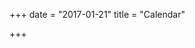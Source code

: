 +++
date = "2017-01-21"
title = "Calendar"

+++

<script type="text/javascript">
<!--  to hide script contents from old browsers
function encode (str) {
  var dest = "";
  var len = str.length;
  var index = 0;
  var code = null;
  for (var i = 0; i < len; i++) {
    var ch = str.charAt(i);
    if (ch == " ") code = "%20";
    else if (ch == "%") code = "%25";
    else if (ch == ",") code = "%2C";
    else if (ch == ";") code = "%3B";
    else if (ch == "\b") code = "%08";
    else if (ch == "\t") code = "%09";
    else if (ch == "\n") code = "%0A";
    else if (ch == "\f") code = "%0C";
    else if (ch == "\r") code = "%0D";
    if (code != null) {
      dest += str.substring(index,i) + code;
      index = i + 1;
      code = null;
    }
  }
  if (index < len)
    dest += str.substring(index, len);
  return dest;
}
function decode (str) {
  var dest = "";
  var len = str.length;
  var index = 0;
  var code = null;
  var i = 0;
  while (i < len) {
    i = str.indexOf ("%", i);
    if (i == -1)
      break;
    if (index < i)
      dest += str.substring(index, i);
    code = str.substring (i+1,i+3);
    i += 3;
    index = i;
    if (code == "20") dest += " ";
    else if (code == "25") dest += "%";
    else if (code == "2C") dest += ",";
    else if (code == "3B") dest += ";";    
    else if (code == "08") dest += "\b";
    else if (code == "09") dest += "\t";
    else if (code == "0A") dest += "\n";
    else if (code == "0C") dest += "\f";
    else if (code == "0D") dest += "\r";
    else {
      i -= 2;
      index -= 3;
    }
  }        
  if (index < len)
    dest += str.substring(index, len);
  return dest;
}
function arrayOfDaysInMonths(isLeapYear)
{
   this[0] = 31;
   this[1] = 28;
   if (isLeapYear)
   this[1] = 29;
   this[2] = 31;
   this[3] = 30;
   this[4] = 31;
   this[5] = 30;
   this[6] = 31;
   this[7] = 31;
   this[8] = 30;
   this[9] = 31;
   this[10] = 30;
   this[11] = 31;
}
function daysInMonth(month, year)
{
   var isLeapYear = (((year % 4 == 0) && (year % 100 != 0)) || (year % 400 == 0));
   var monthDays  = new arrayOfDaysInMonths(isLeapYear);
   return monthDays[month];
}
function calendar(day, month, year)
{
   var monthNames = "JanFebMarAprMayJunJulAugSepOctNovDec";
   var today      = new Date();
   if (month == '0') {
     today = new Date("January "+day+", "+year+" 00:00:00");
   }
   if (month == '1') {
     today = new Date("February "+day+", "+year+" 00:00:00");
   }
   if (month == '2') {
     today = new Date("March "+day+", "+year+" 00:00:00");
   }
   if (month == '3') {
     today = new Date("April "+day+", "+year+" 00:00:00");
   }
   if (month == '4') {
     today = new Date("May "+day+", "+year+" 00:00:00");
   }
    if (month == '5') {
     today = new Date("June "+day+", "+year+" 00:00:00");
   } 
   if (month == '6') {
     today = new Date("July "+day+", "+year+" 00:00:00");
   } 
   if (month == '7') {
     today = new Date("August "+day+", "+year+" 00:00:00");
   } 
   if (month == '8') {
     today = new Date("September "+day+", "+year+" 00:00:00");
   }
    if (month == '9') {
     today = new Date("October "+day+", "+year+" 00:00:00");
   }
    if (month == '10') {
     today = new Date("November "+day+", "+year+" 00:00:00");
   }
    if (month == '11') {
     today = new Date("December "+day+", "+year+" 00:00:00");
   }
   var numDays    = daysInMonth(month, year);
   var firstDay   = today;
       firstDay.setDate(1);
   var startDay = firstDay.getDay();
   var column = 0;
   document.write("<CENTER>");
   document.write("<TABLE BORDER>");
   document.write("<TR><TH COLSPAN=7>");
   document.write(monthNames.substring(3*month, 3*(month + 1)) + " " + year);
   document.write("</th></tr><TR><TH>Sun</th><TH>Mon</th><TH>Tue</th><TH>Wed</th><TH>Thu</th><TH>Fri</th><TH>Sat</th></tr>");

   document.write("<TR>");
   column = 0;
   for (i=0; i<startDay; i++)
   {
      document.write("<TD>&nbsp;</td>");
      column++;
   }
 
   for (i=1; i <= numDays; i++)
   {
      var s = "" + i;
      if ((readCookie("d"+year+month+i) != null)) 
        s = s.fontcolor("#FF0000");
      s = s.link("../../reminder?year="+year+"&month="+month+"&day="+i);;
      document.write("<TD>" + s);
      if (++column == 7)
      {
         document.write("</tr><TR>"); // start a new row
         column = 0;
      }
      document.write("</td>");
   }
   document.write("</tr></TABLE>");
   document.writeln("</CENTER>");
}

function readCookie(name) {
		var nameEQ = name + "=";
		var ca = document.cookie.split(';');
		for(var i=0;i < ca.length;i++) {
			var c = ca[i];
			while (c.charAt(0)==' ') c = c.substring(1,c.length);
			if (c.indexOf(nameEQ) == 0) return c.substring(nameEQ.length,c.length);
		}
		return null;
	}

// --> <!-- end hiding contents from old browsers  -->
</SCRIPT>

<SCRIPT LANGUAGE="JavaScript">
<!--  to hide script contents from old browsers
   var today = new Date();
   var day        = today.getDate();
   var month      = today.getMonth();
   var year       = today.getYear() + 1900;
   var currentDate = year+"/"+month+"/"+day;
  var numMonths = 3;
  for (k=0; k < numMonths; k++) {;
    if (month+k==12) {
      calendar(day,0,year+1);
    }
    else {
      calendar(day,month+k,year);
    } 
  }
// --> <!-- end hiding contents from old browsers  -->
</script>